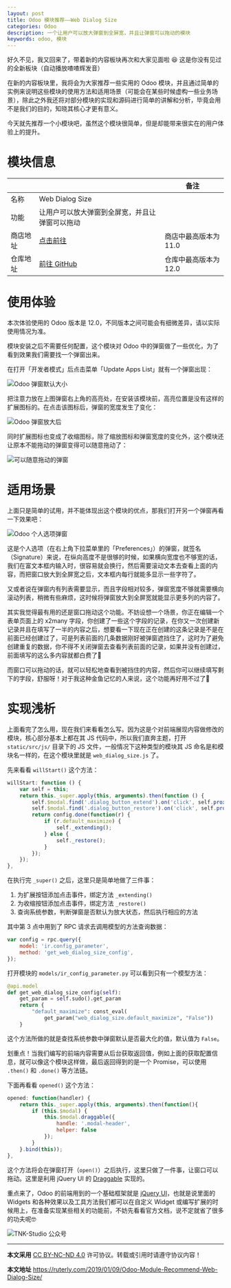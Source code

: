 ```yaml
---
layout: post
title: Odoo 模块推荐——Web Dialog Size
categories: Odoo
description: 一个让用户可以放大弹窗到全屏宽，并且让弹窗可以拖动的模块
keywords: odoo, 模块
---
```


好久不见，我又回来了，带着新的内容板块再次和大家见面啦 😆 这是你没有见过的全新板块（自动播放喳喳辉发音）

在新的内容板块里，我将会为大家推荐一些实用的 Odoo 模块，并且通过简单的实例来说明这些模块的使用方法和适用场景（可能会在某些时候虚构一些业务场景），除此之外我还将对部分模块的实现和源码进行简单的讲解和分析，毕竟会用不是我们的目的，知晓其核心才更有意义。

今天就先推荐一个小模块吧，虽然这个模块很简单，但是却能带来很实在的用户体验上的提升。

# 模块信息

|          |                                                              | 备注                  |
| -------- | ------------------------------------------------------------ | --------------------- |
| 名称     | Web Dialog Size                                              |                       |
| 功能     | 让用户可以放大弹窗到全屏宽，并且让弹窗可以拖动               |                       |
| 商店地址 | [点击前往](https://apps.odoo.com/apps/modules/11.0/web_dialog_size/) | 商店中最高版本为 11.0 |
| 仓库地址 | [前往 GitHub](https://github.com/OCA/web/tree/12.0/web_dialog_size) | 仓库中最高版本为 12.0 |

# 使用体验

本次体验使用的 Odoo 版本是 12.0，不同版本之间可能会有细微差异，请以实际使用情况为准。

模块安装之后不需要任何配置，这个模块对 Odoo 中的弹窗做了一些优化，为了看到效果我们需要找一个弹窗出来。

在打开「开发者模式」后点击菜单「Update Apps List」就有一个弹窗出现：

![Odoo 弹窗默认大小](/images/Odoo/odoo_dialog_01.png)

把注意力放在上图弹窗右上角的高亮处，在安装该模块前，高亮位置是没有这样的扩展图标的。在点击该图标后，弹窗的宽度发生了变化：

![Odoo 弹窗放大后](/images/Odoo/odoo_dialog_02.png)

同时扩展图标也变成了收缩图标，除了缩放图标和弹窗宽度的变化外，这个模块还让原本不能拖动的弹窗变得可以随意拖动了：

![可以随意拖动的弹窗](/images/Odoo/odoo_drag_window.gif)

# 适用场景

上面只是简单的试用，并不能体现出这个模块的优点，那我们打开另一个弹窗再看一下效果吧：

![Odoo 个人选项弹窗](/images/Odoo/odoo_dialog_03.png)

这是个人选项（在右上角下拉菜单里的「Preferences」）的弹窗，就签名（Signature）来说，在纵向高度不是很够的时候，如果横向宽度也不够宽的话，我们在富文本框内输入时，很容易就会换行，然后需要滚动文本去查看上面的内容，而把窗口放大到全屏宽之后，文本框内每行就能多显示一些字符了。

又或者说在弹窗内有列表需要显示，而且字段相对较多，弹窗宽度不够就需要横向滚动列表，稍微有些麻烦，这时候将弹窗放大到全屏宽就能显示更多列的内容了。

其实我觉得最有用的还是窗口拖动这个功能。不妨设想一个场景，你正在编辑一个表单页面上的 x2many 字段，你创建了一些这个字段的记录，在你又一次创建新记录并且在填写了一半的内容之后，想要看一下现在正在创建的这条记录是不是在前面已经创建过了，可是列表前面的几条数据刚好被弹窗遮挡住了，这时为了避免创建重复的数据，你不得不关闭弹窗去查看列表前面的记录，如果并没有创建过，前面填写的这么多内容就都白费了😤

而窗口可以拖动的话，就可以轻松地查看到被挡住的内容，然后你可以继续填写剩下的字段，舒服呀！对于我这种金鱼记忆的人来说，这个功能再好用不过了🤣

# 实现浅析

上面看完了怎么用，现在我们来看看怎么写。因为这是个对前端展现内容做修改的模块，核心部分基本上都在其 JS 代码中，所以我们直奔主题，打开 `static/src/js/` 目录下的 JS 文件，一般情况下这种类型的模块其 JS 命名是和模块名一样的，在这个模块里就是 `web_dialog_size.js` 了。

先来看看 `willStart()` 这个方法：

```javascript
willStart: function () {
    var self = this;
    return this._super.apply(this, arguments).then(function () {
        self.$modal.find('.dialog_button_extend').on('click', self.proxy('_extending'));
        self.$modal.find('.dialog_button_restore').on('click', self.proxy('_restore'));
        return config.done(function(r) {
            if (r.default_maximize) {
                self._extending();
            } else {
                self._restore();
            }
        });
    });
},
```

在执行完 `_super()` 之后，这里只是简单地做了三件事：

1. 为扩展按钮添加点击事件，绑定方法 `_extending()`
2. 为收缩按钮添加点击事件，绑定方法 `_restore()`
3. 查询系统参数，判断弹窗是否默认为放大状态，然后执行相应的方法

其中第 3 点中用到了 RPC 请求去调用模型的方法查询数据：

```javascript
var config = rpc.query({
    model: 'ir.config_parameter',
    method: 'get_web_dialog_size_config',
});
```

打开模块的 `models/ir_config_parameter.py` 可以看到只有一个模型方法：

```python
@api.model
def get_web_dialog_size_config(self):
    get_param = self.sudo().get_param
    return {
        "default_maximize": const_eval(
            get_param("web_dialog_size.default_maximize", "False"))
    }
```

这个方法所做的就是查找系统参数中弹窗默认是否最大化的值，默认值为 `False`。

划重点！当我们编写的前端内容需要从后台获取返回值，例如上面的获取配置信息，就可以像这个模块这样做，最后返回得到的是一个 Promise，可以使用 `.then()` 和 `.done()` 等方法链。

下面再看看 `opened()` 这个方法：

```javascript
opened: function(handler) {
    return this._super.apply(this, arguments).then(function(){
        if (this.$modal) {
            this.$modal.draggable({
                handle: '.modal-header',
                helper: false
            });
        }
    }.bind(this));
},
```

这个方法将会在弹窗打开（`open()`）之后执行，这里只做了一件事，让窗口可以拖动。这里是利用 jQuery UI 的 [Draggable]([http://api.jqueryui.com/draggable/](http://api.jqueryui.com/draggable/)) 实现的。

重点来了，Odoo 的前端用到的一个基础框架就是 [jQuery UI]([http://jqueryui.com](http://jqueryui.com/))，也就是说里面的 Widgets 和各种效果以及工具方法我们都可以在自定义 Widget 或编写扩展的时候用上，在准备实现某些相关的功能前，不妨先看看官方文档，说不定就省了很多的功夫呢🤓

![TNK-Studio 公众号](/images/mp_qrcode.jpg)

---

**本文采用** [CC BY-NC-ND 4.0](https://creativecommons.org/licenses/by-nc-nd/4.0/deed.zh) 许可协议。转载或引用时请遵守协议内容！

**本文地址** https://ruterly.com/2019/01/09/Odoo-Module-Recommend-Web-Dialog-Size/